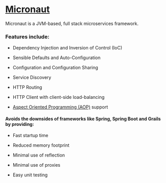 # [Micronaut](https://docs.micronaut.io/latest/guide/index.html#introduction)

Micronaut is a JVM-based, full stack microservices framework.

### Features include:

- Dependency Injection and Inversion of Control (IoC)

- Sensible Defaults and Auto-Configuration

- Configuration and Configuration Sharing

- Service Discovery

- HTTP Routing

- HTTP Client with client-side load-balancing

- [Aspect Oriented Programming (AOP)](aop/README.md) support

#### Avoids the downsides of frameworks like Spring, Spring Boot and Grails by providing:

- Fast startup time

- Reduced memory footprint

- Minimal use of reflection

- Minimal use of proxies

- Easy unit testing
